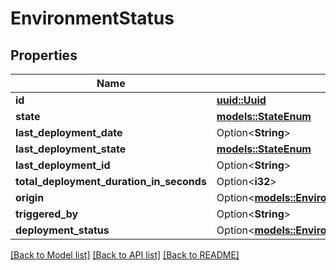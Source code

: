 # EnvironmentStatus

## Properties

Name | Type | Description | Notes
------------ | ------------- | ------------- | -------------
**id** | [**uuid::Uuid**](uuid::Uuid.md) |  | 
**state** | [**models::StateEnum**](StateEnum.md) |  | 
**last_deployment_date** | Option<**String**> |  | [optional]
**last_deployment_state** | [**models::StateEnum**](StateEnum.md) |  | 
**last_deployment_id** | Option<**String**> |  | [optional]
**total_deployment_duration_in_seconds** | Option<**i32**> |  | [optional]
**origin** | Option<[**models::EnvironmentStatusEventOriginEnum**](EnvironmentStatusEventOriginEnum.md)> |  | [optional]
**triggered_by** | Option<**String**> |  | [optional]
**deployment_status** | Option<[**models::EnvironmentDeploymentStatusEnum**](EnvironmentDeploymentStatusEnum.md)> |  | [optional]

[[Back to Model list]](../README.md#documentation-for-models) [[Back to API list]](../README.md#documentation-for-api-endpoints) [[Back to README]](../README.md)


